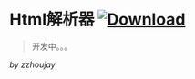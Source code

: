 # Html解析器 [ ![Download](https://api.bintray.com/packages/zzhoujay/maven/html/images/download.svg) ](https://bintray.com/zzhoujay/maven/html/_latestVersion)

> 开发中。。。

_by zzhoujay_
